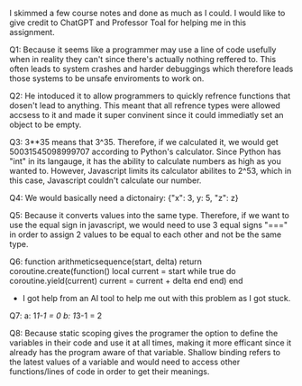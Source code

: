 I skimmed a few course notes and done as much as I could.
I would like to give credit to ChatGPT and Professor Toal for helping me in this assignment.

Q1: Because it seems like a programmer may use a line of code usefully when in reality they can't since there's actually nothing reffered to. This often leads to system crashes and harder debuggings which therefore leads those systems to be unsafe enviroments to work on.

Q2: He intoduced it to allow programmers to quickly refrence functions that dosen't lead to anything. This meant that all refrence types were allowed accsess to it and made it super convinent since it could immediatly set an object to be empty. 

Q3: 3**35 means that 3^35. Therefore, if we calculated it, we would get 50031545098999707 according to Python's calculator. Since Python has "int" in its langauge, it has the ability to calculate numbers as high as you wanted to. However, Javascript limits its calculator abilites to 2^53, which in this case, Javascript couldn't calculate our number.

Q4: We would basically need a dictonairy:
{"x": 3, y: 5, "z": z}

Q5: Because it converts values into the same type. Therefore, if we want to use the equal sign in javascript, we would need to use 3 equal signs "===" in order to assign 2 values to be equal to each other and not be the same type.

Q6: function arithmeticsequence(start, delta)
       return coroutine.create(function()
          local current = start
          while true do
            coroutine.yield(current)
            current = current + delta
          end
        end)
      end

* I got help from an AI tool to help me out with this problem as I got stuck.

Q7: a: 1*1-1 = 0
    b: 1*3-1 = 2

Q8: Because static scoping gives the programer the option to define the variables in their code and use it at all times, making it more efficant since it already has the program aware of that variable. Shallow binding refers to the latest values of a variable and would need to access other functions/lines of code in order to get their meanings.
